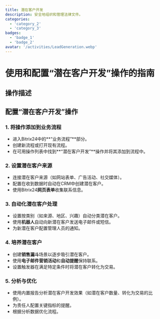 ```yaml
---
title: 潜在客户开发
description: 安全地组织和管理法律文件。
categories: 
  - 'category_2'
  - 'category_3'
badges: 
  - 'badge_1'
  - 'badge_2'
avatar: '/activities/LeadGeneration.webp'
---
```


# 使用和配置“潜在客户开发”操作的指南

## 操作描述

## **配置“潜在客户开发”操作**

### 1. 将操作添加到业务流程
- 进入Bitrix24中的**“业务流程”**部分。
- 创建新流程或打开现有流程。
- 在可用操作列表中找到**“潜在客户开发”**操作并将其添加到流程中。

### 2. 设置潜在客户来源
- 连接潜在客户来源（如网站表单、广告活动、社交媒体）。
- 配置在收到数据时自动在CRM中创建潜在客户。
- 使用Bitrix24**网页表单**收集联系信息。

### 3. 自动化潜在客户处理
- 设置按类别（如来源、地区、兴趣）自动分类潜在客户。
- 使用**机器人**自动向新潜在客户发送电子邮件或短信。
- 为新潜在客户配置管理人员的通知。

### 4. 培养潜在客户
- 创建**销售漏斗**场景以逐步吸引潜在客户。
- 使用**电子邮件营销活动**和**自动提醒**保持联系。
- 设置触发器在满足特定条件时将潜在客户转化为交易。

### 5. 分析与优化
- 使用内置报告分析潜在客户开发效果（如潜在客户数量、转化为交易的比例）。
- 为责任人配置关键指标的提醒。
- 根据分析数据优化流程。